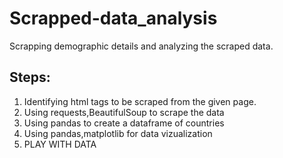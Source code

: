 # Scrapped-data_analysis

Scrapping demographic details and analyzing the scraped data.

## Steps:
1. Identifying html tags to be scraped from the given page.
2. Using requests,BeautifulSoup to scrape the data
3. Using pandas to create a dataframe of countries
4. Using pandas,matplotlib for data vizualization
5. PLAY WITH DATA

